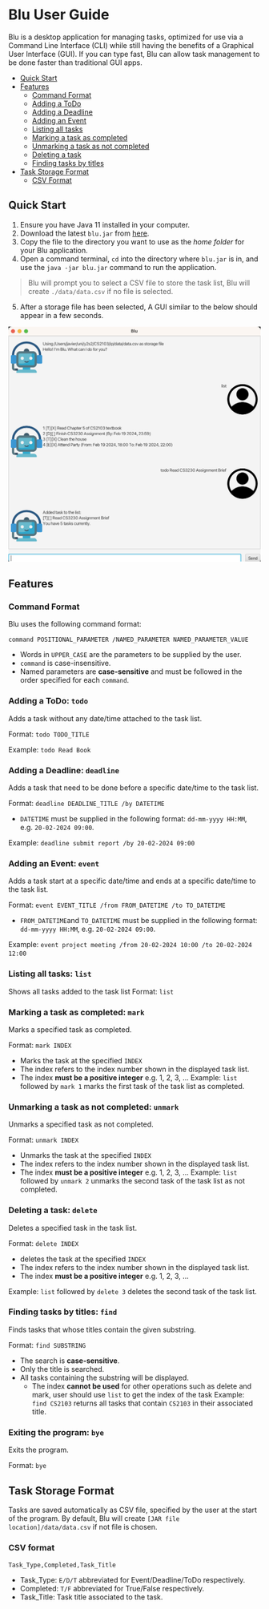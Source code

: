 # Blu User Guide
Blu is a desktop application for managing tasks, optimized for use via a Command Line Interface (CLI) while still having the benefits of a Graphical User Interface (GUI). If you can type fast, Blu can allow task management to be done faster than traditional GUI apps.

- [Quick Start](#quick-start)
- [Features](#features)
    - [Command Format](#command-format)
    - [Adding a ToDo](#adding-a-todo-todo)
    - [Adding a Deadline](#adding-a-deadline-deadline)
    - [Adding an Event](#adding-an-event-event)
    - [Listing all tasks](#listing-all-tasks-list)
    - [Marking a task as completed](#marking-a-task-as-completed-mark)
    - [Unmarking a task as not completed](#unmarking-a-task-as-not-completed-unmark)
    - [Deleting a task](#deleting-a-task-delete)
    - [Finding tasks by titles](#finding-tasks-by-titles-find)
- [Task Storage Format](#task-storage-format)
    - [CSV Format](#csv-format)

## Quick Start
1. Ensure you have Java 11 installed in your computer.
2. Download the latest `blu.jar` from [here](https://github.com/Javiery3889/ip/releases).
3. Copy the file to the directory you want to use as the *home folder* for your Blu application.
4. Open a command terminal, `cd` into the directory where `blu.jar` is in, and use the `java -jar blu.jar` command to run the application.

> Blu will prompt you to select a CSV file to store the task list, Blu will create `./data/data.csv` if no file is selected.

5. After a storage file has been selected, A GUI similar to the below should appear in a few seconds.

![Picture of UI](Ui.png)

## Features
### Command Format
Blu uses the following command format:
```
command POSITIONAL_PARAMETER /NAMED_PARAMETER NAMED_PARAMETER_VALUE
``` 

- Words in `UPPER_CASE` are the parameters to be supplied by the user.
- `command` is case-insensitive.
- Named parameters are **case-sensitive** and must be followed in the order specified for each `command`.
### Adding a ToDo: `todo`
Adds a task without any date/time attached to the task list.

Format: `todo TODO_TITLE`

Example: `todo Read Book`
### Adding a Deadline: `deadline`
Adds a task that need to be done before a specific date/time to the task list.

Format: `deadline DEADLINE_TITLE /by DATETIME`
- `DATETIME` must be supplied in the following format: `dd-mm-yyyy HH:MM`, e.g. `20-02-2024 09:00`.

Example: `deadline submit report /by 20-02-2024 09:00`
### Adding an Event: `event`
Adds a task start at a specific date/time and ends at a specific date/time to the task list.

Format: `event EVENT_TITLE /from FROM_DATETIME /to TO_DATETIME`
- `FROM_DATETIME`and `TO_DATETIME` must be supplied in the following format: `dd-mm-yyyy HH:MM`, e.g. `20-02-2024 09:00`.

Example: `event project meeting /from 20-02-2024 10:00 /to 20-02-2024 12:00`
### Listing all tasks: `list`
Shows all tasks added to the task list
Format: `list`
### Marking a task as completed: `mark`
Marks a specified task as completed.

Format: `mark INDEX`
- Marks the task at the specified `INDEX`
- The index refers to the index number shown in the displayed task list.
- The index **must be a positive integer** e.g. 1, 2, 3, ...
Example: `list` followed by `mark 1` marks the first task of the task list as completed.
### Unmarking a task as not completed: `unmark`
Unmarks a specified task as not completed.

Format: `unmark INDEX`
- Unmarks the task at the specified `INDEX`
- The index refers to the index number shown in the displayed task list.
- The index **must be a positive integer** e.g. 1, 2, 3, ...
Example: `list` followed by `unmark 2` unmarks the second task of the task list as not completed.
### Deleting a task: `delete`
Deletes a specified task in the task list.

Format: `delete INDEX`
- deletes the task at the specified `INDEX`
- The index refers to the index number shown in the displayed task list.
- The index **must be a positive integer** e.g. 1, 2, 3, ...

Example: `list` followed by `delete 3` deletes the second task of the task list.
### Finding tasks by titles: `find`
Finds tasks that whose titles contain the given substring.

Format: `find SUBSTRING`
- The search is **case-sensitive**.
- Only the title is searched.
- All tasks containing the substring will be displayed.
    - The index **cannot be used** for other operations such as delete and mark, user should use `list` to get the index of the task
Example: `find CS2103` returns all tasks that contain `CS2103` in their associated title.
### Exiting the program: `bye`
Exits the program.

Format: `bye`
## Task Storage Format
Tasks are saved automatically as CSV file, specified by the user at the start of the program. By default, Blu will create `[JAR file location]/data/data.csv` if not file is chosen.
### CSV format
```
Task_Type,Completed,Task_Title
```
- Task_Type: `E/D/T` abbreviated for Event/Deadline/ToDo respectively.
- Completed: `T/F` abbreviated for True/False respectively.
- Task_Title: Task title associated to the task.